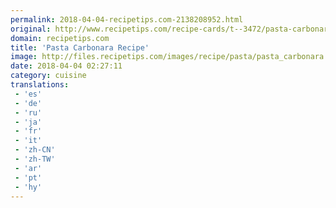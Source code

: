 ```yaml
---
permalink: 2018-04-04-recipetips.com-2138208952.html
original: http://www.recipetips.com/recipe-cards/t--3472/pasta-carbonara.asp
domain: recipetips.com
title: 'Pasta Carbonara Recipe'
image: http://files.recipetips.com/images/recipe/pasta/pasta_carbonara.jpg
date: 2018-04-04 02:27:11
category: cuisine
translations: 
 - 'es'
 - 'de'
 - 'ru'
 - 'ja'
 - 'fr'
 - 'it'
 - 'zh-CN'
 - 'zh-TW'
 - 'ar'
 - 'pt'
 - 'hy'
---
```



